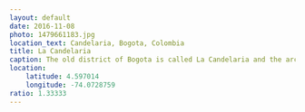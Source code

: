 ```yaml
---
layout: default
date: 2016-11-08
photo: 1479661183.jpg
location_text: Candelaria, Bogota, Colombia
title: La Candelaria
caption: The old district of Bogota is called La Candelaria and the architecture of the buildings has a lot of european influences. The streets are small but beautiful. We walked there for few hours during the walking tour. It was raining cats and dogs!
location:
    latitude: 4.597014
    longitude: -74.0728759
ratio: 1.33333
---
```

